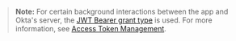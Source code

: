 > **Note:** For certain background interactions between the app and Okta's server, the [JWT Bearer grant type](https://www.rfc-editor.org/rfc/rfc7523#section-2.1) is used. For more information, see [Access Token Management](#access-token-management).
